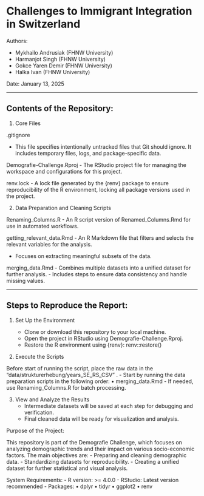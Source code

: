 

Challenges to Immigrant Integration in Switzerland
===================================================================

Authors: 
  - Mykhailo Andrusiak (FHNW University)
  - Harmanjot Singh (FHNW University)
  - Gokce Yaren Demir (FHNW University)
  - Halka Ivan (FHNW University)
	
	

Date: January 13, 2025

-------------------------------------------------------------------
Contents of the Repository:
-------------------------------------------------------------------

1. Core Files

.gitignore
- This file specifies intentionally untracked files that Git should ignore. It includes temporary files, logs, and package-specific data.

Demografie-Challenge.Rproj
	- The RStudio project file for managing the workspace and configurations for this project.

renv.lock
	- A lock file generated by the {renv} package to ensure reproducibility of the R environment, locking all package versions used in the project.

2. Data Preparation and Cleaning Scripts

Renaming_Columns.R
	- An R script version of Renamed_Columns.Rmd for use in automated workflows.

getting_relevant_data.Rmd
	- An R Markdown file that filters and selects the relevant variables for the analysis.
- Focuses on extracting meaningful subsets of the data.

merging_data.Rmd
	- Combines multiple datasets into a unified dataset for further analysis.
	- Includes steps to ensure data consistency and handle missing values.

-------------------------------------------------------------------
Steps to Reproduce the Report:
-------------------------------------------------------------------

1. Set Up the Environment
	-	Clone or download this repository to your local machine.
	-	Open the project in RStudio using Demografie-Challenge.Rproj.
	-	Restore the R environment using {renv}:
     renv::restore()
     
2. Execute the Scripts

Before start of running the script, place the raw data in the “data/strukturerhebung/years_SE_RS_CSV” .
	-	Start by running the data preparation scripts in the following order:
	•	merging_data.Rmd
	-	If needed, use Renaming_Columns.R for batch processing.

3. View and Analyze the Results
	-	Intermediate datasets will be saved at each step for debugging and verification.
	-	Final cleaned data will be ready for visualization and analysis.

Purpose of the Project:

This repository is part of the Demografie Challenge, which focuses on analyzing demographic trends and their impact on various socio-economic factors. The main objectives are:
	-	Preparing and cleaning demographic data.
	-	Standardizing datasets for reproducibility.
	-	Creating a unified dataset for further statistical and visual analysis.
     
System Requirements:
	- 	R version: >= 4.0.0
	-	RStudio: Latest version recommended
	-	Packages:
	•	dplyr
	•	tidyr
	•	ggplot2
	•	renv

